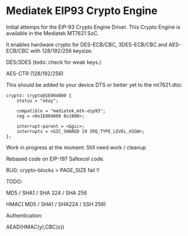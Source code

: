 # Mediatek EIP93 Crypto Engine

Initial attemps for the EIP-93 Crypto Engine Driver. This Crypto Engine is 
available in the Mediatek MT7621 SoC.

It enables hardware crypto for DES-ECB/CBC, 3DES-ECB/CBC and 
AES-ECB/CBC with 128/192/256 keysize.

DES/3DES (todo: check for weak keys.)

AES-CTR (128/192/256)

This should be added to your device DTS or better yet to the mt7621.dtsi:

	crypto: crypto@1E004000 {
		status = "okay";

		compatible = "mediatek,mtk-eip93";
		reg = <0x1E004000 0x1000>;

		interrupt-parent = <&gic>;
		interrupts = <GIC_SHARED 19 IRQ_TYPE_LEVEL_HIGH>;
	};

Work in progress at the moment: Still need work / cleanup

Rebased code on EIP-197 Safexcel code.

BUG: crypto-blocks > PAGE_SIZE fail !!

TODO:

MD5 / SHA1 / SHA 224 / SHA 256

HMAC( MD5 / SHA1 / SHA224 / SSH 256)

Authentication:

AEAD(HMAC(y),CBC(x))

